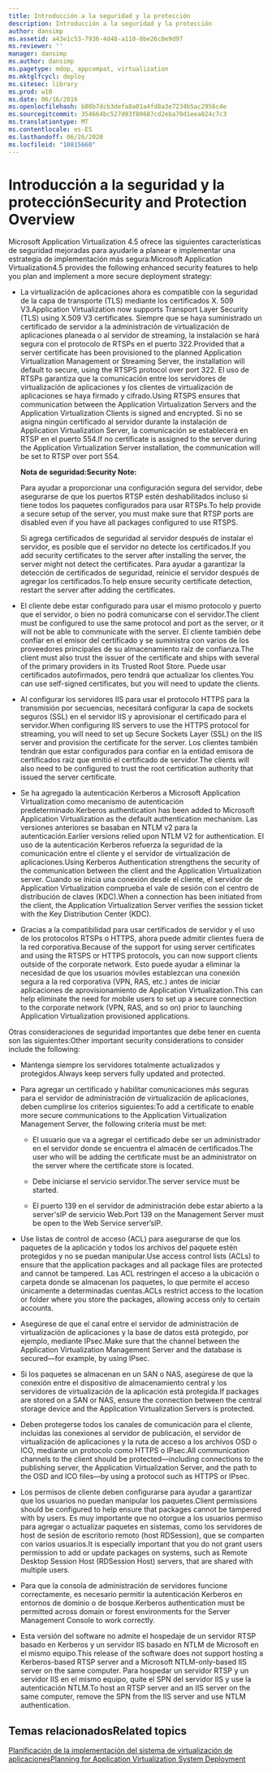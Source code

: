 ```yaml
---
title: Introducción a la seguridad y la protección
description: Introducción a la seguridad y la protección
author: dansimp
ms.assetid: a43e1c53-7936-4d48-a110-0be26c8e9d97
ms.reviewer: ''
manager: dansimp
ms.author: dansimp
ms.pagetype: mdop, appcompat, virtualization
ms.mktglfcycl: deploy
ms.sitesec: library
ms.prod: w10
ms.date: 06/16/2016
ms.openlocfilehash: b08b7dcb3defa8a01a4fd8a3e7234b5ac2956c4e
ms.sourcegitcommit: 354664bc527d93f80687cd2eba70d1eea024c7c3
ms.translationtype: MT
ms.contentlocale: es-ES
ms.lasthandoff: 06/26/2020
ms.locfileid: "10815660"
---
```

# <span data-ttu-id="5d560-103">Introducción a la seguridad y la protección</span><span class="sxs-lookup"><span data-stu-id="5d560-103">Security and Protection Overview</span></span>


<span data-ttu-id="5d560-104">Microsoft Application Virtualization 4.5 ofrece las siguientes características de seguridad mejoradas para ayudarle a planear e implementar una estrategia de implementación más segura:</span><span class="sxs-lookup"><span data-stu-id="5d560-104">Microsoft Application Virtualization4.5 provides the following enhanced security features to help you plan and implement a more secure deployment strategy:</span></span>

-   <span data-ttu-id="5d560-105">La virtualización de aplicaciones ahora es compatible con la seguridad de la capa de transporte (TLS) mediante los certificados X. 509 V3.</span><span class="sxs-lookup"><span data-stu-id="5d560-105">Application Virtualization now supports Transport Layer Security (TLS) using X.509 V3 certificates.</span></span> <span data-ttu-id="5d560-106">Siempre que se haya suministrado un certificado de servidor a la administración de virtualización de aplicaciones planeada o al servidor de streaming, la instalación se hará segura con el protocolo de RTSPs en el puerto 322.</span><span class="sxs-lookup"><span data-stu-id="5d560-106">Provided that a server certificate has been provisioned to the planned Application Virtualization Management or Streaming Server, the installation will default to secure, using the RTSPS protocol over port 322.</span></span> <span data-ttu-id="5d560-107">El uso de RTSPs garantiza que la comunicación entre los servidores de virtualización de aplicaciones y los clientes de virtualización de aplicaciones se haya firmado y cifrado.</span><span class="sxs-lookup"><span data-stu-id="5d560-107">Using RTSPS ensures that communication between the Application Virtualization Servers and the Application Virtualization Clients is signed and encrypted.</span></span> <span data-ttu-id="5d560-108">Si no se asigna ningún certificado al servidor durante la instalación de Application Virtualization Server, la comunicación se establecerá en RTSP en el puerto 554.</span><span class="sxs-lookup"><span data-stu-id="5d560-108">If no certificate is assigned to the server during the Application Virtualization Server installation, the communication will be set to RTSP over port 554.</span></span>

    **<span data-ttu-id="5d560-109">Nota de seguridad:</span><span class="sxs-lookup"><span data-stu-id="5d560-109">Security Note:</span></span>**

    <span data-ttu-id="5d560-110">Para ayudar a proporcionar una configuración segura del servidor, debe asegurarse de que los puertos RTSP estén deshabilitados incluso si tiene todos los paquetes configurados para usar RTSPs.</span><span class="sxs-lookup"><span data-stu-id="5d560-110">To help provide a secure setup of the server, you must make sure that RTSP ports are disabled even if you have all packages configured to use RTSPS.</span></span>

    <span data-ttu-id="5d560-111">Si agrega certificados de seguridad al servidor después de instalar el servidor, es posible que el servidor no detecte los certificados.</span><span class="sxs-lookup"><span data-stu-id="5d560-111">If you add security certificates to the server after installing the server, the server might not detect the certificates.</span></span> <span data-ttu-id="5d560-112">Para ayudar a garantizar la detección de certificados de seguridad, reinicie el servidor después de agregar los certificados.</span><span class="sxs-lookup"><span data-stu-id="5d560-112">To help ensure security certificate detection, restart the server after adding the certificates.</span></span>

-   <span data-ttu-id="5d560-113">El cliente debe estar configurado para usar el mismo protocolo y puerto que el servidor, o bien no podrá comunicarse con el servidor.</span><span class="sxs-lookup"><span data-stu-id="5d560-113">The client must be configured to use the same protocol and port as the server, or it will not be able to communicate with the server.</span></span> <span data-ttu-id="5d560-114">El cliente también debe confiar en el emisor del certificado y se suministra con varios de los proveedores principales de su almacenamiento raíz de confianza.</span><span class="sxs-lookup"><span data-stu-id="5d560-114">The client must also trust the issuer of the certificate and ships with several of the primary providers in its Trusted Root Store.</span></span> <span data-ttu-id="5d560-115">Puede usar certificados autofirmados, pero tendrá que actualizar los clientes.</span><span class="sxs-lookup"><span data-stu-id="5d560-115">You can use self-signed certificates, but you will need to update the clients.</span></span>

-   <span data-ttu-id="5d560-116">Al configurar los servidores IIS para usar el protocolo HTTPS para la transmisión por secuencias, necesitará configurar la capa de sockets seguros (SSL) en el servidor IIS y aprovisionar el certificado para el servidor.</span><span class="sxs-lookup"><span data-stu-id="5d560-116">When configuring IIS servers to use the HTTPS protocol for streaming, you will need to set up Secure Sockets Layer (SSL) on the IIS server and provision the certificate for the server.</span></span> <span data-ttu-id="5d560-117">Los clientes también tendrán que estar configurados para confiar en la entidad emisora de certificados raíz que emitió el certificado de servidor.</span><span class="sxs-lookup"><span data-stu-id="5d560-117">The clients will also need to be configured to trust the root certification authority that issued the server certificate.</span></span>

-   <span data-ttu-id="5d560-118">Se ha agregado la autenticación Kerberos a Microsoft Application Virtualization como mecanismo de autenticación predeterminado.</span><span class="sxs-lookup"><span data-stu-id="5d560-118">Kerberos authentication has been added to Microsoft Application Virtualization as the default authentication mechanism.</span></span> <span data-ttu-id="5d560-119">Las versiones anteriores se basaban en NTLM v2 para la autenticación.</span><span class="sxs-lookup"><span data-stu-id="5d560-119">Earlier versions relied upon NTLM V2 for authentication.</span></span> <span data-ttu-id="5d560-120">El uso de la autenticación Kerberos refuerza la seguridad de la comunicación entre el cliente y el servidor de virtualización de aplicaciones.</span><span class="sxs-lookup"><span data-stu-id="5d560-120">Using Kerberos Authentication strengthens the security of the communication between the client and the Application Virtualization server.</span></span> <span data-ttu-id="5d560-121">Cuando se inicia una conexión desde el cliente, el servidor de Application Virtualization comprueba el vale de sesión con el centro de distribución de claves (KDC).</span><span class="sxs-lookup"><span data-stu-id="5d560-121">When a connection has been initiated from the client, the Application Virtualization Server verifies the session ticket with the Key Distribution Center (KDC).</span></span>

-   <span data-ttu-id="5d560-122">Gracias a la compatibilidad para usar certificados de servidor y el uso de los protocolos RTSPs o HTTPS, ahora puede admitir clientes fuera de la red corporativa.</span><span class="sxs-lookup"><span data-stu-id="5d560-122">Because of the support for using server certificates and using the RTSPS or HTTPS protocols, you can now support clients outside of the corporate network.</span></span> <span data-ttu-id="5d560-123">Esto puede ayudar a eliminar la necesidad de que los usuarios móviles establezcan una conexión segura a la red corporativa (VPN, RAS, etc.) antes de iniciar aplicaciones de aprovisionamiento de Application Virtualization.</span><span class="sxs-lookup"><span data-stu-id="5d560-123">This can help eliminate the need for mobile users to set up a secure connection to the corporate network (VPN, RAS, and so on) prior to launching Application Virtualization provisioned applications.</span></span>

<span data-ttu-id="5d560-124">Otras consideraciones de seguridad importantes que debe tener en cuenta son las siguientes:</span><span class="sxs-lookup"><span data-stu-id="5d560-124">Other important security considerations to consider include the following:</span></span>

-   <span data-ttu-id="5d560-125">Mantenga siempre los servidores totalmente actualizados y protegidos.</span><span class="sxs-lookup"><span data-stu-id="5d560-125">Always keep servers fully updated and protected.</span></span>

-   <span data-ttu-id="5d560-126">Para agregar un certificado y habilitar comunicaciones más seguras para el servidor de administración de virtualización de aplicaciones, deben cumplirse los criterios siguientes:</span><span class="sxs-lookup"><span data-stu-id="5d560-126">To add a certificate to enable more secure communications to the Application Virtualization Management Server, the following criteria must be met:</span></span>

    -   <span data-ttu-id="5d560-127">El usuario que va a agregar el certificado debe ser un administrador en el servidor donde se encuentra el almacén de certificados.</span><span class="sxs-lookup"><span data-stu-id="5d560-127">The user who will be adding the certificate must be an administrator on the server where the certificate store is located.</span></span>

    -   <span data-ttu-id="5d560-128">Debe iniciarse el servicio servidor.</span><span class="sxs-lookup"><span data-stu-id="5d560-128">The server service must be started.</span></span>

    -   <span data-ttu-id="5d560-129">El puerto 139 en el servidor de administración debe estar abierto a la server'sIP de servicio Web.</span><span class="sxs-lookup"><span data-stu-id="5d560-129">Port 139 on the Management Server must be open to the Web Service server’sIP.</span></span>

-   <span data-ttu-id="5d560-130">Use listas de control de acceso (ACL) para asegurarse de que los paquetes de la aplicación y todos los archivos del paquete estén protegidos y no se puedan manipular.</span><span class="sxs-lookup"><span data-stu-id="5d560-130">Use access control lists (ACLs) to ensure that the application packages and all package files are protected and cannot be tampered.</span></span> <span data-ttu-id="5d560-131">Las ACL restringen el acceso a la ubicación o carpeta donde se almacenan los paquetes, lo que permite el acceso únicamente a determinadas cuentas.</span><span class="sxs-lookup"><span data-stu-id="5d560-131">ACLs restrict access to the location or folder where you store the packages, allowing access only to certain accounts.</span></span>

-   <span data-ttu-id="5d560-132">Asegúrese de que el canal entre el servidor de administración de virtualización de aplicaciones y la base de datos está protegido, por ejemplo, mediante IPsec.</span><span class="sxs-lookup"><span data-stu-id="5d560-132">Make sure that the channel between the Application Virtualization Management Server and the database is secured—for example, by using IPsec.</span></span>

-   <span data-ttu-id="5d560-133">Si los paquetes se almacenan en un SAN o NAS, asegúrese de que la conexión entre el dispositivo de almacenamiento central y los servidores de virtualización de la aplicación está protegida.</span><span class="sxs-lookup"><span data-stu-id="5d560-133">If packages are stored on a SAN or NAS, ensure the connection between the central storage device and the Application Virtualization Servers is protected.</span></span>

-   <span data-ttu-id="5d560-134">Deben protegerse todos los canales de comunicación para el cliente, incluidas las conexiones al servidor de publicación, el servidor de virtualización de aplicaciones y la ruta de acceso a los archivos OSD o ICO, mediante un protocolo como HTTPS o IPsec.</span><span class="sxs-lookup"><span data-stu-id="5d560-134">All communication channels to the client should be protected—including connections to the publishing server, the Application Virtualization Server, and the path to the OSD and ICO files—by using a protocol such as HTTPS or IPsec.</span></span> 

-   <span data-ttu-id="5d560-135">Los permisos de cliente deben configurarse para ayudar a garantizar que los usuarios no puedan manipular los paquetes.</span><span class="sxs-lookup"><span data-stu-id="5d560-135">Client permissions should be configured to help ensure that packages cannot be tampered with by users.</span></span> <span data-ttu-id="5d560-136">Es muy importante que no otorgue a los usuarios permiso para agregar o actualizar paquetes en sistemas, como los servidores de host de sesión de escritorio remoto (host RDSession), que se comparten con varios usuarios.</span><span class="sxs-lookup"><span data-stu-id="5d560-136">It is especially important that you do not grant users permission to add or update packages on systems, such as Remote Desktop Session Host (RDSession Host) servers, that are shared with multiple users.</span></span>

-   <span data-ttu-id="5d560-137">Para que la consola de administración de servidores funcione correctamente, es necesario permitir la autenticación Kerberos en entornos de dominio o de bosque.</span><span class="sxs-lookup"><span data-stu-id="5d560-137">Kerberos authentication must be permitted across domain or forest environments for the Server Management Console to work correctly.</span></span>

-   <span data-ttu-id="5d560-138">Esta versión del software no admite el hospedaje de un servidor RTSP basado en Kerberos y un servidor IIS basado en NTLM de Microsoft en el mismo equipo.</span><span class="sxs-lookup"><span data-stu-id="5d560-138">This release of the software does not support hosting a Kerberos-based RTSP server and a Microsoft NTLM-only-based IIS server on the same computer.</span></span> <span data-ttu-id="5d560-139">Para hospedar un servidor RTSP y un servidor IIS en el mismo equipo, quite el SPN del servidor IIS y use la autenticación NTLM.</span><span class="sxs-lookup"><span data-stu-id="5d560-139">To host an RTSP server and an IIS server on the same computer, remove the SPN from the IIS server and use NTLM authentication.</span></span>

## <span data-ttu-id="5d560-140">Temas relacionados</span><span class="sxs-lookup"><span data-stu-id="5d560-140">Related topics</span></span>


[<span data-ttu-id="5d560-141">Planificación de la implementación del sistema de virtualización de aplicaciones</span><span class="sxs-lookup"><span data-stu-id="5d560-141">Planning for Application Virtualization System Deployment</span></span>](planning-for-application-virtualization-system-deployment.md)

 

 





